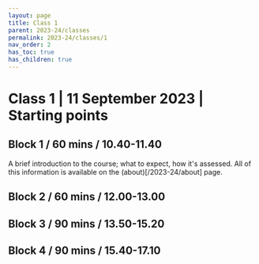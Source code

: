 ```yaml
---
layout: page
title: Class 1
parent: 2023-24/classes
permalink: 2023-24/classes/1
nav_order: 2
has_toc: true
has_children: true
---
```


# Class 1 | 11 September 2023 | Starting points

## Block 1 / 60 mins / 10.40-11.40

A brief introduction to the course; what to expect, how it's assessed. All of this information is available on the (about)[/2023-24/about] page.

## Block 2 / 60 mins / 12.00-13.00

## Block 3 / 90 mins / 13.50-15.20

## Block 4 / 90 mins / 15.40-17.10
